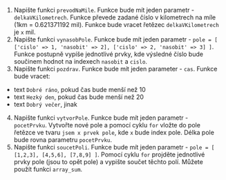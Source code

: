 1. Napište funkci `prevodNaMile`. Funkce bude mít jeden parametr - `delkaVKilometrech`. Funkce převede zadané číslo v kilometrech na míle (1km = 0.621371192 mil). Funkce bude vracet řetězec `delkaVKilometrech` je `x` mil.
2. Napište funkci `vynasobPole`. Funkce bude mít jeden parametr - `pole = [ ['cislo' => 1, 'nasobit' => 2], ['cislo' => 2, 'nasobit' => 3] ]`. Funkce postupně vypíše jednotlivé prvky, kde výsledné číslo bude součinem hodnot na indexech `nasobit` a `cislo`.
3. Napište funkci `pozdrav`. Funkce bude mít jeden parameter - `cas`. Funkce bude vracet:
  - text `Dobré ráno`, pokud čas bude menší než 10
  - text `Hezký den`, pokud čas bude menší než 20
  - text `Dobrý večer`, jinak
4. Napište funkci `vytvorPole`. Funkce bude mít jeden parametr - `pocetPrvku`. Vytvořte nové pole a pomocí cyklu `for` vložte do pole řetězce ve tvaru `jsem x prvek pole`, kde `x` bude index pole. Délka pole bude rovna parametru `pocetPrvku`.
5. Napište funkci `soucetPoli`. Funkce bude mít jeden parametr - `pole = [ [1,2,3], [4,5,6], [7,8,9] ]`. Pomocí cyklu `for` projděte jednotlivé prvky pole (jsou to opět pole) a vypište součet těchto polí. Můžete použít funkci `array_sum`.
